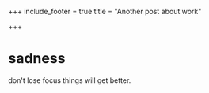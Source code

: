 +++
include_footer = true
title = "Another post about work"

+++
# sadness

don't lose focus things will get better.